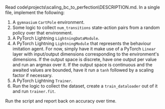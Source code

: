 Read code\projects\scaling_bc_to_perfection\DESCRIPTION.md. In a single file, implement the following:
1) A `gymnasium` `CartPole` environment.
2) Some logic to collect `num_transitions` state-action pairs from a random policy over that environment.
3) A PyTorch Lightning `LightningDataModule`.
4) A PyTorch Lightning `LightningModule` that represents the behaviour imitation agent. For now, simply have it make use of a PyTorch `Linear` layer with input/output dimensions corresponding to the environment's dimensions. If the output space is discrete, have one output per value and run an argmax over it. If the output space is continuous and the awaited values are bounded, have it run a `tanh` followed by a scaling factor if necessary.
5) A PyTorch Lightning `Trainer`.
6) Run the logic to collect the dataset, create a `train_dataloader` out of it and run `trainer.fit`.

Run the script and report back on accuracy over time.